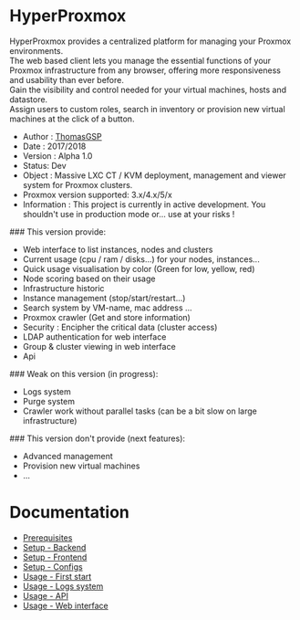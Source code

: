# HyperProxmox

HyperProxmox provides a centralized platform for managing your Proxmox environments.  
The web based client lets you manage the essential functions of your Proxmox infrastructure from any browser, 
offering more responsiveness and usability than ever before.  
Gain the visibility and control needed for your virtual machines, hosts and datastore.  
Assign users to custom roles, search in inventory or provision new virtual machines at the click of a button.

* Author :  [ThomasGSP](https://www.thomasgsp.fr)
* Date : 2017/2018
* Version : Alpha 1.0
* Status: Dev
* Object :   Massive LXC CT / KVM deployment, management and viewer system for Proxmox clusters.
* Proxmox version supported: 3.x/4.x/5/x
* Information : 
This project is currently in active development. 
You shouldn't use in production mode or... use at your risks !

### This version provide:
- Web interface to list instances, nodes and clusters
- Current usage (cpu / ram / disks...) for your nodes, instances...
- Quick usage visualisation by color (Green for low, yellow, red)
- Node scoring based on their usage
- Infrastructure historic
- Instance management (stop/start/restart...)
- Search system by VM-name, mac address ...
- Proxmox crawler (Get and store information)
- Security : Encipher the critical data (cluster access)
- LDAP authentication for web interface
- Group & cluster viewing in web interface
- Api

### Weak on this version (in progress):
- Logs system 
- Purge system 
- Crawler work without parallel tasks (can be a bit slow on large infrastructure) 

### This version don't provide (next features):
- Advanced management
- Provision new virtual machines
- ...

# Documentation
* [Prerequisites](doc/md/01-prerequisites.md)
* [Setup - Backend](doc/md/02-backend.md)
* [Setup - Frontend](doc/md/03-frontend.md)
* [Setup - Configs](doc/md/04-configs.md)
* [Usage - First start](doc/md/05-first_start.md)
* [Usage - Logs system](doc/md/06-logs.md)
* [Usage - API](doc/md/06-api.md)
* [Usage - Web interface](doc/md/08-usages.md)



